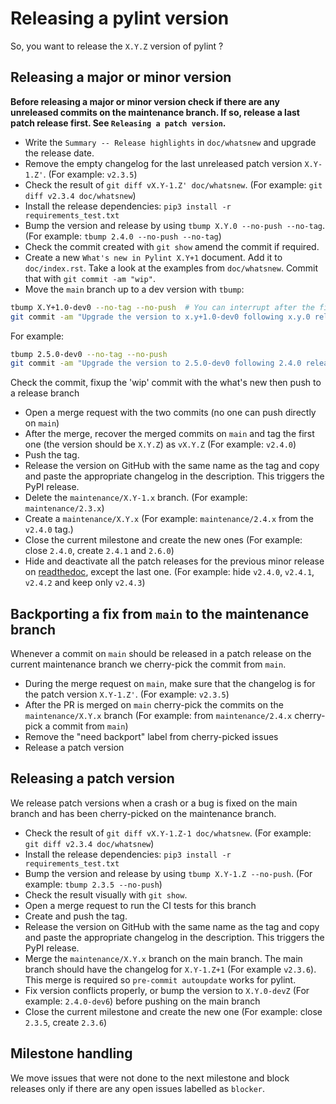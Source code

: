 # Releasing a pylint version

So, you want to release the `X.Y.Z` version of pylint ?

## Releasing a major or minor version

**Before releasing a major or minor version check if there are any unreleased commits on
the maintenance branch. If so, release a last patch release first. See
`Releasing a patch version`.**

- Write the `Summary -- Release highlights` in `doc/whatsnew` and upgrade the release
  date.
- Remove the empty changelog for the last unreleased patch version `X.Y-1.Z'`. (For
  example: `v2.3.5`)
- Check the result of `git diff vX.Y-1.Z' doc/whatsnew`. (For example:
  `git diff v2.3.4 doc/whatsnew`)
- Install the release dependencies: `pip3 install -r requirements_test.txt`
- Bump the version and release by using `tbump X.Y.0 --no-push --no-tag`. (For example:
  `tbump 2.4.0 --no-push --no-tag`)
- Check the commit created with `git show` amend the commit if required.
- Create a new `What's new in Pylint X.Y+1` document. Add it to `doc/index.rst`. Take a
  look at the examples from `doc/whatsnew`. Commit that with `git commit -am "wip"`.
- Move the `main` branch up to a dev version with `tbump`:

```bash
tbump X.Y+1.0-dev0 --no-tag --no-push  # You can interrupt after the first step
git commit -am "Upgrade the version to x.y+1.0-dev0 following x.y.0 release"
```

For example:

```bash
tbump 2.5.0-dev0 --no-tag --no-push
git commit -am "Upgrade the version to 2.5.0-dev0 following 2.4.0 release"
```

Check the commit, fixup the 'wip' commit with the what's new then push to a release
branch

- Open a merge request with the two commits (no one can push directly on `main`)
- After the merge, recover the merged commits on `main` and tag the first one (the
  version should be `X.Y.Z`) as `vX.Y.Z` (For example: `v2.4.0`)
- Push the tag.
- Release the version on GitHub with the same name as the tag and copy and paste the
  appropriate changelog in the description. This triggers the PyPI release.
- Delete the `maintenance/X.Y-1.x` branch. (For example: `maintenance/2.3.x`)
- Create a `maintenance/X.Y.x` (For example: `maintenance/2.4.x` from the `v2.4.0` tag.)
- Close the current milestone and create the new ones (For example: close `2.4.0`,
  create `2.4.1` and `2.6.0`)
- Hide and deactivate all the patch releases for the previous minor release on
  [readthedoc](https://readthedocs.org/projects/pylint/versions/), except the last one.
  (For example: hide `v2.4.0`, `v2.4.1`, `v2.4.2` and keep only `v2.4.3`)


## Backporting a fix from `main` to the maintenance branch

Whenever a commit on `main` should be released in a patch release on the current
maintenance branch we cherry-pick the commit from `main`.

- During the merge request on `main`, make sure that the changelog is for the patch
  version `X.Y-1.Z'`. (For example: `v2.3.5`)
- After the PR is merged on `main` cherry-pick the commits on the `maintenance/X.Y.x`
  branch (For example: from `maintenance/2.4.x` cherry-pick a commit from `main`)
- Remove the "need backport" label from cherry-picked issues
- Release a patch version

## Releasing a patch version

We release patch versions when a crash or a bug is fixed on the main branch and has been
cherry-picked on the maintenance branch.

- Check the result of `git diff vX.Y-1.Z-1 doc/whatsnew`. (For example:
  `git diff v2.3.4 doc/whatsnew`)
- Install the release dependencies: `pip3 install -r requirements_test.txt`
- Bump the version and release by using `tbump X.Y-1.Z --no-push`. (For example:
  `tbump 2.3.5 --no-push`)
- Check the result visually with `git show`.
- Open a merge request to run the CI tests for this branch
- Create and push the tag.
- Release the version on GitHub with the same name as the tag and copy and paste the
  appropriate changelog in the description. This triggers the PyPI release.
- Merge the `maintenance/X.Y.x` branch on the main branch. The main branch should have
  the changelog for `X.Y-1.Z+1` (For example `v2.3.6`). This merge is required so
  `pre-commit autoupdate` works for pylint.
- Fix version conflicts properly, or bump the version to `X.Y.0-devZ` (For example:
  `2.4.0-dev6`) before pushing on the main branch
- Close the current milestone and create the new one (For example: close `2.3.5`, create
  `2.3.6`)

## Milestone handling

We move issues that were not done to the next milestone and block releases only if there
are any open issues labelled as `blocker`.
